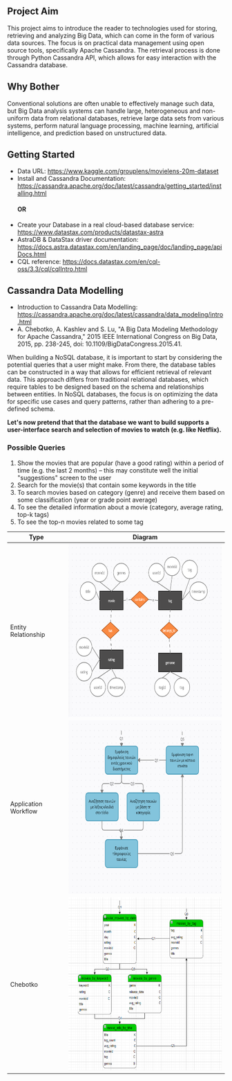 ## Project Aim
This project aims to introduce the reader to technologies used for storing, retrieving and analyzing Big Data, which can come in the form of various data sources.
The focus is on practical data management using open source tools, specifically Apache Cassandra. The retrieval process is done through Python Cassandra API, which allows for easy interaction with the Cassandra database.

## Why Bother
Conventional solutions are often unable to effectively manage such data, but Big Data analysis systems can handle large, heterogeneous and non-uniform data from relational databases, retrieve large data sets from various systems, perform natural language processing, machine learning, artificial intelligence, and prediction based on unstructured data.

## Getting Started
- Data URL: https://www.kaggle.com/grouplens/movielens-20m-dataset
- Install and Cassandra Documentation: https://cassandra.apache.org/doc/latest/cassandra/getting_started/installing.html
  #### OR
- Create your Database in a real cloud-based database service: https://www.datastax.com/products/datastax-astra
- AstraDB & DataStax driver documentation: https://docs.astra.datastax.com/en/landing_page/doc/landing_page/apiDocs.html
- CQL reference: https://docs.datastax.com/en/cql-oss/3.3/cql/cqlIntro.html

## Cassandra Data Modelling 
- Introduction to Cassandra Data Modelling: https://cassandra.apache.org/doc/latest/cassandra/data_modeling/intro.html
- A. Chebotko, A. Kashlev and S. Lu, "A Big Data Modeling Methodology for Apache Cassandra," 2015 IEEE International Congress on Big Data, 2015, pp. 238-245, doi: 10.1109/BigDataCongress.2015.41.

When building a NoSQL database, it is important to start by considering the potential queries that a user might make. From there, the database tables can be constructed in a way that allows for efficient retrieval of relevant data. This approach differs from traditional relational databases, which require tables to be designed based on the schema and relationships between entities. In NoSQL databases, the focus is on optimizing the data for specific use cases and query patterns, rather than adhering to a pre-defined schema. 

**Let's now pretend that that the database we want to build supports a user-interface search and selection of movies to watch (e.g. like Netflix).**
### Possible Queries
1) Show the movies that are popular (have a good rating) within a period of time (e.g. the last 2 months) – this may constitute well the initial "suggestions" screen  to the user
2) Search for the movie(s) that contain some keywords in the title
3) To search movies based on category (genre) and receive them based on some classification (year or grade point average)
4) To see the detailed information about a movie (category, average rating, top-k tags)
5) To see the top-n movies related to some tag

| Type | Diagram |
| --- | --- |
| Entity Relationship  | <img src="https://github.com/gkontogiannhs/Big-Data-Cassandra-Python/blob/main/snaps/ER.png" width="500" height="400"> |
| Application Workflow | <img src="https://github.com/gkontogiannhs/Big-Data-Cassandra-Python/blob/main/snaps/AW.png" width="500" height="400">  |
| Chebotko | <img src="https://github.com/gkontogiannhs/Big-Data-Cassandra-Python/blob/main/snaps/chebotko.png" width="500" height="400"> |
